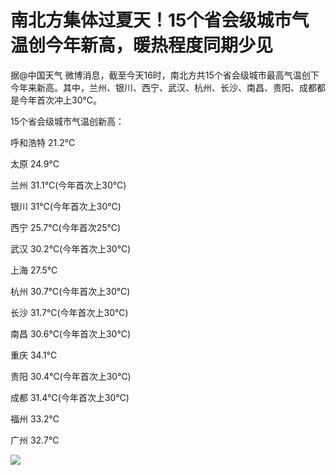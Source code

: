 # 南北方集体过夏天！15个省会级城市气温创今年新高，暖热程度同期少见

据@中国天气
微博消息，截至今天16时，南北方共15个省会级城市最高气温创下今年来新高。其中，兰州、银川、西宁、武汉、杭州、长沙、南昌、贵阳、成都都是今年首次冲上30℃。

15个省会级城市气温创新高：

呼和浩特 21.2℃

太原 24.9℃

兰州 31.1℃(今年首次上30℃)

银川 31℃(今年首次上30℃)

西宁 25.7℃(今年首次25℃)

武汉 30.2℃(今年首次上30℃)

上海 27.5℃

杭州 30.7℃(今年首次上30℃)

长沙 31.7℃(今年首次上30℃)

南昌 30.6℃(今年首次上30℃)

重庆 34.1℃

贵阳 30.4℃(今年首次上30℃)

成都 31.4℃(今年首次上30℃)

福州 33.2℃

广州 32.7℃

![](https://inews.gtimg.com/om_bt/OU96sOuBVxVFzPB6oK0c95lVxo2OuDtdNFSRJ1nyBjUg0AA/1000)

